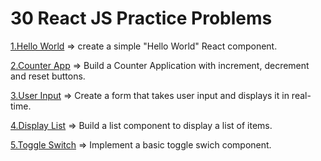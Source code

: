 # 30 React JS Practice Problems 

[1.Hello World](././1-HelloWorld) => 
create a simple "Hello World" React component.


[2.Counter App](././2-Count) =>
Build a Counter Application with increment, decrement and reset buttons.


[3.User Input](././3-UserInput) =>
Create a form that takes user input and displays it in real-time.


[4.Display List](././4-Displaylist) =>
Build a list component to display a list of items.


[5.Toggle Switch](././5-Toggleswitch) =>
Implement a basic toggle swich component.



